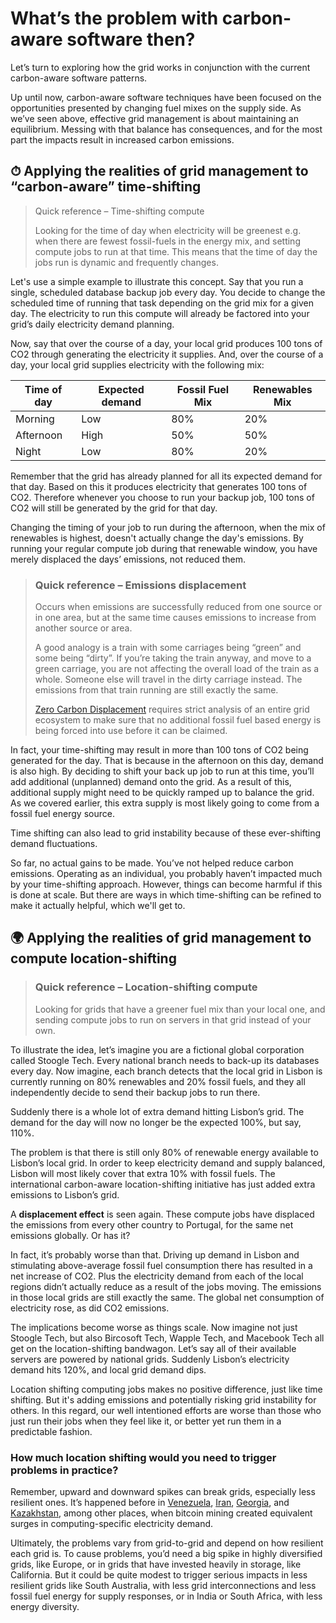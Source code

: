 # What’s the problem with carbon-aware software then?

Let’s turn to exploring how the grid works in conjunction with the current carbon-aware software patterns.

Up until now, carbon-aware software techniques have been focused on the opportunities presented by changing fuel mixes on the supply side. As we’ve seen above, effective grid management is about maintaining an equilibrium. Messing with that balance has consequences, and for the most part the impacts result in increased carbon emissions.

## ⏱ Applying the realities of grid management to “carbon-aware” time-shifting

> Quick reference – Time-shifting compute 
>
> Looking for the time of day when electricity will be greenest e.g. when there are fewest fossil-fuels in the energy mix, and setting compute jobs to run at that time. This means that the time of day the jobs run is dynamic and frequently changes.

Let's use a simple example to illustrate this concept. Say that you run a single, scheduled database backup job every day. You decide to change the scheduled time of running that task depending on the grid mix for a given day. The electricity to run this compute will already be factored into your grid’s daily electricity demand planning.

Now, say that over the course of a day, your local grid produces 100 tons of CO2 through generating the electricity it supplies. And, over the course of a day, your local grid supplies electricity with the following mix:

| **Time of day** | **Expected demand** | **Fossil Fuel Mix** | **Renewables Mix** |
| --- | ----------- | --- | ----------- |
| Morning | Low | 80% | 20% |
| Afternoon | High | 50% | 50% |
| Night | Low | 80% | 20% |

Remember that the grid has already planned for all its expected demand for that day. Based on this it produces electricity that generates 100 tons of CO2. Therefore whenever you choose to run your backup job, 100 tons of CO2 will still be generated by the grid for that day. 

Changing the timing of your job to run during the afternoon, when the mix of renewables is highest, doesn't actually change the day's emissions. By running your regular compute job during that renewable window, you have merely displaced the days’ emissions, not reduced them.

> ### Quick reference – Emissions displacement 
> 
> Occurs when emissions are successfully reduced from one source or in one area, but at the same time causes emissions to increase from another source or area.
>
> A good analogy is a train with some carriages being “green” and some being “dirty”. If you’re taking the train anyway, and move to a green carriage, you are not affecting the overall load of the train as a whole. Someone else will travel in the dirty carriage instead. The emissions from that train running are still exactly the same.
>
> <a href="https://en.wikipedia.org/wiki/Zero_Carbon_Displacement">Zero Carbon Displacement</a> requires strict analysis of an entire grid ecosystem to make sure that no additional fossil fuel based energy is being forced into use before it can be claimed.

In fact, your time-shifting may result in more than 100 tons of CO2 being generated for the day. That is because in the afternoon on this day, demand is also high. By deciding to shift your back up job to run at this time, you’ll add additional (unplanned) demand onto the grid. As a result of this, additional supply might need to be quickly ramped up to balance the grid. As we covered earlier, this extra supply is most likely going to come from a fossil fuel energy source.

Time shifting can also lead to grid instability because of these ever-shifting demand fluctuations.

So far, no actual gains to be made. You’ve not helped reduce carbon emissions. Operating as an individual, you probably haven’t impacted much by your time-shifting approach. However, things can become harmful if this is done at scale. But there are ways in which time-shifting can be refined to make it actually helpful, which we'll get to.

## 🌍 Applying the realities of grid management to compute location-shifting

> ### Quick reference – Location-shifting compute 
> 
> Looking for grids that have a greener fuel mix than your local one, and sending compute jobs to run on servers in that grid instead of your own.

To illustrate the idea, let’s imagine you are a fictional global corporation called Stoogle Tech. Every national branch needs to back-up its databases every day. Now imagine, each branch detects that the local grid in Lisbon is currently running on 80% renewables and 20% fossil fuels, and they all independently decide to send their backup jobs to run there.

Suddenly there is a whole lot of extra demand hitting Lisbon’s grid. The demand for the day will now no longer be the expected 100%, but say, 110%. 

The problem is that there is still only 80% of renewable energy available to Lisbon’s local grid. In order to keep electricity demand and supply balanced, Lisbon will most likely cover that extra 10% with fossil fuels. The international carbon-aware location-shifting initiative has just added extra emissions to Lisbon’s grid.

A **displacement effect** is seen again. These compute jobs have displaced the emissions from every other country to Portugal, for the same net emissions globally. Or has it?

In fact, it’s probably worse than that. Driving up demand in Lisbon and stimulating above-average fossil fuel consumption there has resulted in a net increase of CO2. Plus the electricity demand from each of the local regions didn’t actually reduce as a result of the jobs moving. The emissions in those local grids are still exactly the same. The global net consumption of electricity rose, as did CO2 emissions.

The implications become worse as things scale. Now imagine not just Stoogle Tech, but also Bircosoft Tech, Wapple Tech, and Macebook Tech all get on the location-shifting bandwagon. Let’s say all of their available servers are powered by national grids. Suddenly Lisbon’s electricity demand hits 120%, and local grid demand dips. 

Location shifting computing jobs makes no positive difference, just like time shifting. But it's adding emissions and potentially risking grid instability for others. In this regard, our well intentioned efforts are worse than those who just run their jobs when they feel like it, or better yet run them in a predictable fashion.

### How much location shifting would you need to trigger problems in practice?

Remember, upward and downward spikes can break grids, especially less resilient ones. It’s happened before in <a href="https://www.sciencedirect.com/science/article/abs/pii/S2214629621002607">Venezuela</a>, <a href="https://www.arabnews.com/node/1794836/middle-east">Iran</a>, <a href="https://www.reuters.com/article/us-georgia-tech-currency-analysis-trfn/analysis-crypto-tears-bitcoin-miners-face-blame-for-abkhazia-energy-crisis-idUSKBN2AT1UC">Georgia</a>, and <a href="https://www.cacianalyst.org/publications/analytical-articles/item/13709-did-cryptocurrency-miners-crash-the-central-asian-power-grid?.html">Kazakhstan</a>, among other places, when bitcoin mining created equivalent surges in computing-specific electricity demand.

Ultimately, the problems vary from grid-to-grid and depend on how resilient each grid is. To cause problems, you’d need a big spike in highly diversified grids, like Europe, or in grids that have invested heavily in storage, like California. But it could be quite modest to trigger serious impacts in less resilient grids like South Australia, with less grid interconnections and less fossil fuel energy for supply responses, or in India or South Africa, with less energy diversity.
